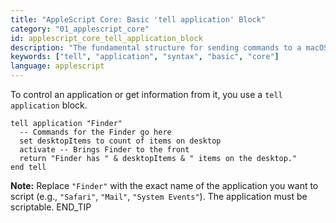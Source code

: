 ```yaml
---
title: "AppleScript Core: Basic 'tell application' Block"
category: "01_applescript_core"
id: applescript_core_tell_application_block
description: "The fundamental structure for sending commands to a macOS application."
keywords: ["tell", "application", "syntax", "basic", "core"]
language: applescript
---
```


To control an application or get information from it, you use a `tell application` block.

```applescript
tell application "Finder"
  -- Commands for the Finder go here
  set desktopItems to count of items on desktop
  activate -- Brings Finder to the front
  return "Finder has " & desktopItems & " items on the desktop."
end tell
```

**Note:** Replace `"Finder"` with the exact name of the application you want to script (e.g., `"Safari"`, `"Mail"`, `"System Events"`). The application must be scriptable.
END_TIP